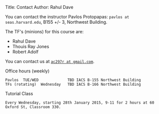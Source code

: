 Title: Contact
Author: Rahul Dave

You can contact the instructor Pavlos Protopapas: `pavlos at seas.harvard.edu`, B155 +/- 3, Northwest Building.

The TF's (minions) for this course are:

* Rahul Dave
* Thouis Ray Jones
* Robert Adolf

You can contact us at [`ac297r at gmail.com`](mailto:ac297r@gmail.com).

Office hours (weekly)	

	Pavlos	TUE/WED				TBD	IACS B-155 Northwest Building 
	TFs (rotating)	Wednesday	TBD	IACS B-166 Northwest Building

Tutorial Class		

	Every Wednesday, starting 28th January 2015, 9-11 for 2 hours at 60 Oxford St, Classroom 330.